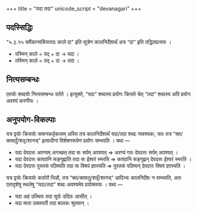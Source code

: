 +++
title = "यदा तदा"
unicode_script = "devanagari"
+++

## पदस्सिद्धिः
"५.३.१५ सर्वैकान्यकिंयत्तदः काले दा" इति सूत्रेण कालनिर्देशार्थं अत्र “दा” इति तद्धितप्रत्ययः ।  

- यस्मिन् काले = यद् + दा → यदा । 
- तस्मिन् काले = तद् + दा → तदा । 

## नित्यसम्बन्धः
एतयोः शब्दयोः नित्यसम्बन्धः वर्तते । इत्युक्ते, “यदा” शब्दस्य प्रयोगः क्रियते चेत् “तदा” शब्दस्य अपि प्रयोगः अवश्यं करणीयः ।

## अनुपयोग-विकल्पाः
यत्र द्वयोः क्रिययोः समानकर्तृकत्वम् अस्ति तत्र कालनिर्देशार्थं यदा/तदा शब्दः नावश्यकः, यतः तत्र “क्त/क्तवतुँ/शतृ/शानच्” इत्यादीनां विशेषणरूपेण प्रयोगः सम्भवति । यथा —

- यदा देवदत्तः अरण्यम् अगच्छत् तदा सः सर्पम् अपश्यत् ⇒ अरण्यं गतः देवदत्तः सर्पम् अपश्यत् ।
- यदा देवदत्तः काष्ठानि सङ्गृह्णाति तदा सः ईश्वरं स्मरति ⇒ काष्ठानि सङ्गृह्णन् देवदत्तः ईश्वरं स्मरति ।
- यदा देवदत्तः पुस्तकं पठिष्यति तदा सः विषयं ज्ञास्यति ⇒ पुस्तकं पठिष्यन् देवदत्तः विषयं ज्ञास्यति ।


यत्र द्वयोः क्रिययोः कर्तारौ भिन्नौ, तत्र “क्त/क्तवतु/शतृँ/शानच्” आदिभ्यः कालनिर्देशः न सम्भवति, अतः एतादृशेषु स्थलेषु “यदा/तदा” शब्दः अवश्यमेव प्रयोक्तव्यः । यथा —

- यदा अहं उत्थितः तदा सूर्यः उदितः आसीत् ।
- यदा माता उक्तवती तदा बालकः श्रुतवान् । 
